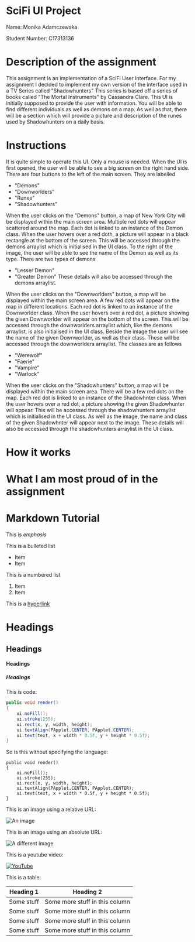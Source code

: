 # SciFi UI Project

Name: Monika Adamczewska

Student Number: C17313136

# Description of the assignment

This assignment is an implementation of a SciFi User Interface.
For my assignment I decided to implement my own version of the interface used in a TV Series called "Shadowhunters"
This series is based off a series of books called "The Mortal Instruments" by Cassandra Clare.
This UI is initially supposed to provide the user with information. You will be able to find different individuals 
as well as demons on a map. As well as that, there will be a section which will provide a picture and description of
the runes used by Shadowhunters on a daily basis.   

# Instructions

It is quite simple to operate this UI. Only a mouse is needed.
When the UI is first opened, the user will be able to see a big screen on the right hand side.
There are four buttons to the left of the main screen.
They are labelled 
- "Demons"
- "Downworlders"
- "Runes"
- "Shadowhunters" 

When the user clicks on the "Demons" button, a map of New York City will be displayed within the main screen area.
Multiple red dots will appear scattered around the map. Each dot is linked to an instance of the Demon class.
When the user hovers over a red doth, a picture will appear in a black rectangle at the bottom of the screen.
This will be accessed through the demons arraylist which is initialised in the UI class.
To the right of the image, the user will be able to see the name of the Demon as well as its type.
There are two types of demons
- "Lesser Demon"
- "Greater Demon"
These details will also be accessed through the demons arraylist.


When the user clicks on the "Downworlders" button, a map will be displayed within the main screen area.
A few red dots will appear on the map in different locations. Each red dot is linked to an instance of the Downworlder class.
When the user hovers over a red dot, a picture showing the given Downworlder will appear on the bottom of the screen.
This will be accessed through the downworlders arraylist which, like the demons arraylist, is also initialised in the UI class.
Beside the image the user will see the name of the given Downworlder, as well as their class.
These will be accessed through the downworlders arraylist.
The classes are as follows
- "Werewolf"
- "Faerie"
- "Vampire"
- "Warlock"


When the user clicks on the "Shadowhunters" button, a map will be displayed within the main screen area.
There will be a few red dots on the map. Each red dot is linked to an instance of the Shadowhnter class.
When the user hovers over a red dot, a picture showing the given Shadowhunter will appear.
This will be accessed through the shadowhunters arraylist which is initialised in the UI class.
As well as the image, the name and class of the given Shadowhnter will appear next to the image.
These details will also be accessed through the shadowhunters arraylist in the UI class.



# How it works



# What I am most proud of in the assignment

# Markdown Tutorial

This is *emphasis*

This is a bulleted list

- Item
- Item

This is a numbered list

1. Item
1. Item

This is a [hyperlink](http://bryanduggan.org)

# Headings
## Headings
#### Headings
##### Headings

This is code:

```Java
public void render()
{
	ui.noFill();
	ui.stroke(255);
	ui.rect(x, y, width, height);
	ui.textAlign(PApplet.CENTER, PApplet.CENTER);
	ui.text(text, x + width * 0.5f, y + height * 0.5f);
}
```

So is this without specifying the language:

```
public void render()
{
	ui.noFill();
	ui.stroke(255);
	ui.rect(x, y, width, height);
	ui.textAlign(PApplet.CENTER, PApplet.CENTER);
	ui.text(text, x + width * 0.5f, y + height * 0.5f);
}
```

This is an image using a relative URL:

![An image](images/p8.png)

This is an image using an absolute URL:

![A different image](https://bryanduggandotorg.files.wordpress.com/2019/02/infinite-forms-00045.png?w=595&h=&zoom=2)

This is a youtube video:

[![YouTube](http://img.youtube.com/vi/J2kHSSFA4NU/0.jpg)](https://www.youtube.com/watch?v=J2kHSSFA4NU)

This is a table:

| Heading 1 | Heading 2 |
|-----------|-----------|
|Some stuff | Some more stuff in this column |
|Some stuff | Some more stuff in this column |
|Some stuff | Some more stuff in this column |
|Some stuff | Some more stuff in this column |

